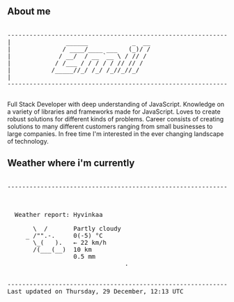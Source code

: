 ## About me

<pre>

--------------------------------------------------------------------------------------
|			    ______            _  __
|			   / ____/____ ___   (_)/ /
|			  / __/  / __ `__ \ / // / 
|			 / /___ / / / / / // // /  
|			/_____//_/ /_/ /_//_//_/   
|                           
--------------------------------------------------------------------------------------

</pre>

Full Stack Developer with deep understanding of JavaScript. Knowledge on a variety of libraries and frameworks made for JavaScript. Loves to create robust solutions for different kinds of problems. Career consists of creating solutions to many different customers ranging from small businesses to large companies. In free time I'm interested in the ever changing landscape of technology. 



## Weather where i'm currently  

<pre>

--------------------------------------------------------------------------------------


 
  Weather report: Hyvinkaa  
    
       \  /       Partly cloudy  
     _ /"".-.     0(-5) °C  
       \_(   ).   ← 22 km/h  
       /(___(__)  10 km  
                  0.5 mm  
                                .


--------------------------------------------------------------------------------------
Last updated on Thursday, 29 December, 12:13 UTC
</pre>
